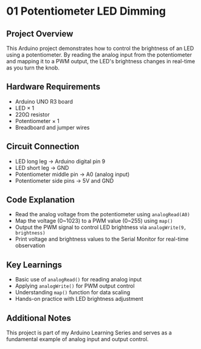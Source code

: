 # 01 Potentiometer LED Dimming

## Project Overview

This Arduino project demonstrates how to control the brightness of an LED using a potentiometer. By reading the analog input from the potentiometer and mapping it to a PWM output, the LED's brightness changes in real-time as you turn the knob.

## Hardware Requirements

- Arduino UNO R3 board  
- LED × 1  
- 220Ω resistor 
- Potentiometer × 1  
- Breadboard and jumper wires  

## Circuit Connection

- LED long leg → Arduino digital pin 9  
- LED short leg → GND  
- Potentiometer middle pin → A0 (analog input)  
- Potentiometer side pins → 5V and GND  

## Code Explanation

- Read the analog voltage from the potentiometer using `analogRead(A0)`  
- Map the voltage (0~1023) to a PWM value (0~255) using `map()`  
- Output the PWM signal to control LED brightness via `analogWrite(9, brightness)`  
- Print voltage and brightness values to the Serial Monitor for real-time observation  

## Key Learnings

- Basic use of `analogRead()` for reading analog input  
- Applying `analogWrite()` for PWM output control  
- Understanding `map()` function for data scaling  
- Hands-on practice with LED brightness adjustment  

## Additional Notes

This project is part of my Arduino Learning Series and serves as a fundamental example of analog input and output control.  
